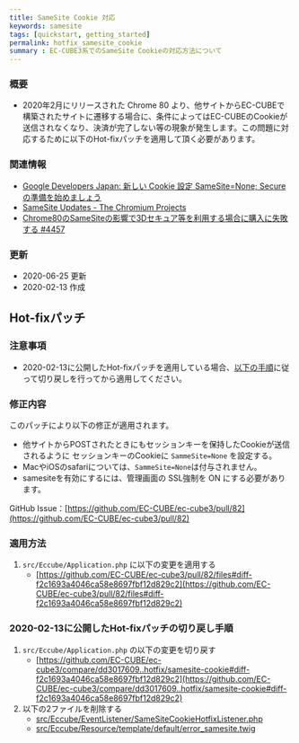 ```yaml
---
title: SameSite Cookie 対応
keywords: samesite
tags: [quickstart, getting_started]
permalink: hotfix_samesite_cookie
summary : EC-CUBE3系でのSameSite Cookieの対応方法について
---
```



### 概要
- 2020年2月にリリースされた Chrome 80 より、他サイトからEC-CUBEで構築されたサイトに遷移する場合に、条件によってはEC-CUBEのCookieが送信されなくなり、決済が完了しない等の現象が発生します。この問題に対応するために以下のHot-fixパッチを適用して頂く必要があります。

### 関連情報
- [Google Developers Japan: 新しい Cookie 設定 SameSite=None; Secure の準備を始めましょう](https://developers-jp.googleblog.com/2019/11/cookie-samesitenone-secure.html])
- [SameSite Updates - The Chromium Projects](https://www.chromium.org/updates/same-site)
- [Chrome80のSameSiteの影響で3Dセキュア等を利用する場合に購入に失敗する #4457](https://github.com/EC-CUBE/ec-cube/issues/4457)

### 更新
- 2020-06-25 更新
- 2020-02-13 作成

## Hot-fixパッチ

### __注意事項__
- 2020-02-13に公開したHot-fixパッチを適用している場合、[以下の手順](#2020-02-13に公開したHot-fixパッチの切り戻し手順)に従って切り戻しを行ってから適用してください。

### 修正内容
このパッチにより以下の修正が適用されます。

- 他サイトからPOSTされたときにもセッションキーを保持したCookieが送信されるように セッションキーのCookieに `SammeSite=None` を設定する。
- MacやiOSのsafariについては、`SammeSite=None`は付与されません。
- samesiteを有効にするには、管理画面の SSL強制を ON にする必要があります。

GitHub Issue：[https://github.com/EC-CUBE/ec-cube3/pull/82](https://github.com/EC-CUBE/ec-cube3/pull/82)

### 適用方法

1.  `src/Eccube/Application.php` に以下の変更を適用する
    - [https://github.com/EC-CUBE/ec-cube3/pull/82/files#diff-f2c1693a4046ca58e8697fbf12d829c2](https://github.com/EC-CUBE/ec-cube3/pull/82/files#diff-f2c1693a4046ca58e8697fbf12d829c2)

### 2020-02-13に公開したHot-fixパッチの切り戻し手順

1.  `src/Eccube/Application.php` の以下の変更を切り戻す
    - [https://github.com/EC-CUBE/ec-cube3/compare/dd3017609..hotfix/samesite-cookie#diff-f2c1693a4046ca58e8697fbf12d829c2](https://github.com/EC-CUBE/ec-cube3/compare/dd3017609..hotfix/samesite-cookie#diff-f2c1693a4046ca58e8697fbf12d829c2)
1. 以下の2ファイルを削除する
    - [src/Eccube/EventListener/SameSiteCookieHotfixListener.php](https://raw.githubusercontent.com/EC-CUBE/ec-cube3/hotfix/samesite-cookie/src/Eccube/EventListener/SameSiteCookieHotfixListener.php)
    - [src/Eccube/Resource/template/default/error_samesite.twig](https://raw.githubusercontent.com/EC-CUBE/ec-cube3/hotfix/samesite-cookie/src/Eccube/Resource/template/default/error_samesite.twig)
